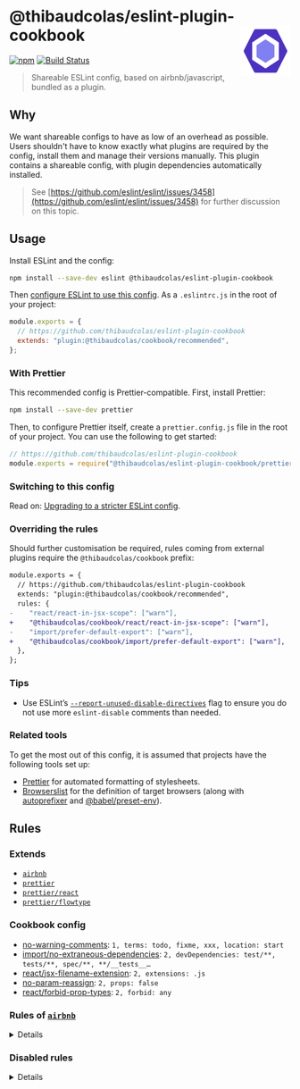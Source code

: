 # @thibaudcolas/eslint-plugin-cookbook [<img src="https://raw.githubusercontent.com/thibaudcolas/eslint-plugin-cookbook/master/.github/eslint-logo.svg?sanitize=true" alt="ESLint" width="90" height="90" align="right">](https://eslint.org)

[![npm](https://img.shields.io/npm/v/@thibaudcolas/eslint-plugin-cookbook.svg)](https://www.npmjs.com/package/@thibaudcolas/eslint-plugin-cookbook) [![Build Status](https://travis-ci.com/thibaudcolas/eslint-plugin-cookbook.svg?branch=master)](https://travis-ci.com/thibaudcolas/eslint-plugin-cookbook)

> Shareable ESLint config, based on airbnb/javascript, bundled as a plugin.

## Why

We want shareable configs to have as low of an overhead as possible. Users shouldn't have to know exactly what plugins are required by the config, install them and manage their versions manually. This plugin contains a shareable config, with plugin dependencies automatically installed.

> See [https://github.com/eslint/eslint/issues/3458](https://github.com/eslint/eslint/issues/3458) for further discussion on this topic.

## Usage

Install ESLint and the config:

```sh
npm install --save-dev eslint @thibaudcolas/eslint-plugin-cookbook
```

Then [configure ESLint to use this config](https://eslint.org/docs/user-guide/configuring#extending-configuration-files). As a `.eslintrc.js` in the root of your project:

```js
module.exports = {
  // https://github.com/thibaudcolas/eslint-plugin-cookbook
  extends: "plugin:@thibaudcolas/cookbook/recommended",
};
```

### With Prettier

This recommended config is Prettier-compatible. First, install Prettier:

```sh
npm install --save-dev prettier
```

Then, to configure Prettier itself, create a `prettier.config.js` file in the root of your project. You can use the following to get started:

```js
// https://github.com/thibaudcolas/eslint-plugin-cookbook
module.exports = require("@thibaudcolas/eslint-plugin-cookbook/prettier.config");
```

### Switching to this config

Read on: [Upgrading to a stricter ESLint config](https://thib.me/upgrading-to-stricter-eslint-config).

### Overriding the rules

Should further customisation be required, rules coming from external plugins require the `@thibaudcolas/cookbook` prefix:

```diff
module.exports = {
  // https://github.com/thibaudcolas/eslint-plugin-cookbook
  extends: "plugin:@thibaudcolas/cookbook/recommended",
  rules: {
-    "react/react-in-jsx-scope": ["warn"],
+    "@thibaudcolas/cookbook/react/react-in-jsx-scope": ["warn"],
-    "import/prefer-default-export": ["warn"],
+    "@thibaudcolas/cookbook/import/prefer-default-export": ["warn"],
  },
};
```

### Tips

- Use ESLint’s [`--report-unused-disable-directives`](https://eslint.org/docs/user-guide/command-line-interface#--report-unused-disable-directives) flag to ensure you do not use more `eslint-disable` comments than needed.

### Related tools

To get the most out of this config, it is assumed that projects have the following tools set up:

- [Prettier](https://prettier.io/) for automated formatting of stylesheets.
- [Browserslist](https://github.com/browserslist/browserslist) for the definition of target browsers (along with [autoprefixer](https://github.com/postcss/autoprefixer) and [@babel/preset-env](https://babeljs.io/docs/en/babel-preset-env)).

<!-- Generated with: npm run build:docs -->

## Rules

### Extends

- [`airbnb`](https://www.npmjs.com/package/eslint-config-airbnb)
- [`prettier`](https://github.com/prettier/eslint-config-prettier)
- [`prettier/react`](https://github.com/prettier/eslint-config-prettier)
- [`prettier/flowtype`](https://github.com/prettier/eslint-config-prettier)

### Cookbook config

- [no-warning-comments](https://eslint.org/docs/rules/no-warning-comments): `1, terms: todo, fixme, xxx, location: start`
- [import/no-extraneous-dependencies](https://github.com/benmosher/eslint-plugin-import/blob/master/docs/rules/no-extraneous-dependencies.md): `2, devDependencies: test/**, tests/**, spec/**, **/__tests__…`
- [react/jsx-filename-extension](https://github.com/yannickcr/eslint-plugin-react/blob/master/docs/rules/jsx-filename-extension.md): `2, extensions: .js`
- [no-param-reassign](https://eslint.org/docs/rules/no-param-reassign): `2, props: false`
- [react/forbid-prop-types](https://github.com/yannickcr/eslint-plugin-react/blob/master/docs/rules/forbid-prop-types.md): `2, forbid: any`

### Rules of [`airbnb`](https://github.com/airbnb/javascript)

<details>

- [jsx-a11y/anchor-has-content](https://github.com/evcohen/eslint-plugin-jsx-a11y/blob/master/docs/rules/anchor-has-content.md): `error, components:`
- [jsx-a11y/aria-role](https://github.com/evcohen/eslint-plugin-jsx-a11y/blob/master/docs/rules/aria-role.md): `error, ignoreNonDom: false, ignoreNonDOM: false`
- [jsx-a11y/aria-props](https://github.com/evcohen/eslint-plugin-jsx-a11y/blob/master/docs/rules/aria-props.md)
- [jsx-a11y/aria-proptypes](https://github.com/evcohen/eslint-plugin-jsx-a11y/blob/master/docs/rules/aria-proptypes.md)
- [jsx-a11y/aria-unsupported-elements](https://github.com/evcohen/eslint-plugin-jsx-a11y/blob/master/docs/rules/aria-unsupported-elements.md)
- [jsx-a11y/alt-text](https://github.com/evcohen/eslint-plugin-jsx-a11y/blob/master/docs/rules/alt-text.md): `error, elements: img, object, area, inputtype=\image\, img: …`
- [jsx-a11y/img-redundant-alt](https://github.com/evcohen/eslint-plugin-jsx-a11y/blob/master/docs/rules/img-redundant-alt.md)
- [jsx-a11y/label-has-associated-control](https://github.com/evcohen/eslint-plugin-jsx-a11y/blob/master/docs/rules/label-has-associated-control.md): `error, labelComponents: , labelAttributes: , controlComponen…`
- [jsx-a11y/control-has-associated-label](https://github.com/evcohen/eslint-plugin-jsx-a11y/blob/master/docs/rules/control-has-associated-label.md): `error, labelAttributes: label, controlComponents: , ignoreEl…`
- [jsx-a11y/mouse-events-have-key-events](https://github.com/evcohen/eslint-plugin-jsx-a11y/blob/master/docs/rules/mouse-events-have-key-events.md)
- [jsx-a11y/no-access-key](https://github.com/evcohen/eslint-plugin-jsx-a11y/blob/master/docs/rules/no-access-key.md)
- [jsx-a11y/interactive-supports-focus](https://github.com/evcohen/eslint-plugin-jsx-a11y/blob/master/docs/rules/interactive-supports-focus.md)
- [jsx-a11y/role-has-required-aria-props](https://github.com/evcohen/eslint-plugin-jsx-a11y/blob/master/docs/rules/role-has-required-aria-props.md)
- [jsx-a11y/role-supports-aria-props](https://github.com/evcohen/eslint-plugin-jsx-a11y/blob/master/docs/rules/role-supports-aria-props.md)
- [jsx-a11y/tabindex-no-positive](https://github.com/evcohen/eslint-plugin-jsx-a11y/blob/master/docs/rules/tabindex-no-positive.md)
- [jsx-a11y/heading-has-content](https://github.com/evcohen/eslint-plugin-jsx-a11y/blob/master/docs/rules/heading-has-content.md): `error, components:`
- [jsx-a11y/html-has-lang](https://github.com/evcohen/eslint-plugin-jsx-a11y/blob/master/docs/rules/html-has-lang.md)
- [jsx-a11y/lang](https://github.com/evcohen/eslint-plugin-jsx-a11y/blob/master/docs/rules/lang.md)
- [jsx-a11y/no-distracting-elements](https://github.com/evcohen/eslint-plugin-jsx-a11y/blob/master/docs/rules/no-distracting-elements.md): `error, elements: marquee, blink`
- [jsx-a11y/scope](https://github.com/evcohen/eslint-plugin-jsx-a11y/blob/master/docs/rules/scope.md)
- [jsx-a11y/click-events-have-key-events](https://github.com/evcohen/eslint-plugin-jsx-a11y/blob/master/docs/rules/click-events-have-key-events.md)
- [jsx-a11y/no-static-element-interactions](https://github.com/evcohen/eslint-plugin-jsx-a11y/blob/master/docs/rules/no-static-element-interactions.md): `error, handlers: onClick, onMouseDown, onMouseUp, onKeyPress…`
- [jsx-a11y/no-noninteractive-element-interactions](https://github.com/evcohen/eslint-plugin-jsx-a11y/blob/master/docs/rules/no-noninteractive-element-interactions.md): `error, handlers: onClick, onMouseDown, onMouseUp, onKeyPress…`
- [jsx-a11y/accessible-emoji](https://github.com/evcohen/eslint-plugin-jsx-a11y/blob/master/docs/rules/accessible-emoji.md)
- [jsx-a11y/aria-activedescendant-has-tabindex](https://github.com/evcohen/eslint-plugin-jsx-a11y/blob/master/docs/rules/aria-activedescendant-has-tabindex.md)
- [jsx-a11y/iframe-has-title](https://github.com/evcohen/eslint-plugin-jsx-a11y/blob/master/docs/rules/iframe-has-title.md)
- [jsx-a11y/no-autofocus](https://github.com/evcohen/eslint-plugin-jsx-a11y/blob/master/docs/rules/no-autofocus.md): `error, ignoreNonDOM: true`
- [jsx-a11y/no-redundant-roles](https://github.com/evcohen/eslint-plugin-jsx-a11y/blob/master/docs/rules/no-redundant-roles.md)
- [jsx-a11y/media-has-caption](https://github.com/evcohen/eslint-plugin-jsx-a11y/blob/master/docs/rules/media-has-caption.md): `error, audio: , video: , track:`
- [jsx-a11y/no-interactive-element-to-noninteractive-role](https://github.com/evcohen/eslint-plugin-jsx-a11y/blob/master/docs/rules/no-interactive-element-to-noninteractive-role.md): `error, tr: none, presentation`
- [jsx-a11y/no-noninteractive-element-to-interactive-role](https://github.com/evcohen/eslint-plugin-jsx-a11y/blob/master/docs/rules/no-noninteractive-element-to-interactive-role.md): `error, ul: listbox, menu, menubar, radiogroup, tablist, tree…`
- [jsx-a11y/no-noninteractive-tabindex](https://github.com/evcohen/eslint-plugin-jsx-a11y/blob/master/docs/rules/no-noninteractive-tabindex.md): `error, tags: , roles: tabpanel`
- [jsx-a11y/anchor-is-valid](https://github.com/evcohen/eslint-plugin-jsx-a11y/blob/master/docs/rules/anchor-is-valid.md): `error, components: Link, specialLink: to, aspects: noHref, i…`
- [no-underscore-dangle](https://eslint.org/docs/rules/no-underscore-dangle): `error, allow: __REDUX_DEVTOOLS_EXTENSION_COMPOSE__, allowAft…`
- [class-methods-use-this](https://eslint.org/docs/rules/class-methods-use-this): `error, exceptMethods: render, getInitialState, getDefaultPro…`
- [react/jsx-boolean-value](https://github.com/yannickcr/eslint-plugin-react/blob/master/docs/rules/jsx-boolean-value.md): `error, never, always:`
- [react/jsx-no-duplicate-props](https://github.com/yannickcr/eslint-plugin-react/blob/master/docs/rules/jsx-no-duplicate-props.md): `error, ignoreCase: true`
- [react/jsx-no-undef](https://github.com/yannickcr/eslint-plugin-react/blob/master/docs/rules/jsx-no-undef.md)
- [react/jsx-pascal-case](https://github.com/yannickcr/eslint-plugin-react/blob/master/docs/rules/jsx-pascal-case.md): `error, allowAllCaps: true, ignore:`
- [react/jsx-uses-react](https://github.com/yannickcr/eslint-plugin-react/blob/master/docs/rules/jsx-uses-react.md)
- [react/jsx-uses-vars](https://github.com/yannickcr/eslint-plugin-react/blob/master/docs/rules/jsx-uses-vars.md)
- [react/no-danger](https://github.com/yannickcr/eslint-plugin-react/blob/master/docs/rules/no-danger.md): `warn`
- [react/no-deprecated](https://github.com/yannickcr/eslint-plugin-react/blob/master/docs/rules/no-deprecated.md)
- [react/no-did-update-set-state](https://github.com/yannickcr/eslint-plugin-react/blob/master/docs/rules/no-did-update-set-state.md)
- [react/no-will-update-set-state](https://github.com/yannickcr/eslint-plugin-react/blob/master/docs/rules/no-will-update-set-state.md)
- [react/no-is-mounted](https://github.com/yannickcr/eslint-plugin-react/blob/master/docs/rules/no-is-mounted.md)
- [react/no-string-refs](https://github.com/yannickcr/eslint-plugin-react/blob/master/docs/rules/no-string-refs.md)
- [react/no-unknown-property](https://github.com/yannickcr/eslint-plugin-react/blob/master/docs/rules/no-unknown-property.md)
- [react/prefer-es6-class](https://github.com/yannickcr/eslint-plugin-react/blob/master/docs/rules/prefer-es6-class.md): `error, always`
- [react/prefer-stateless-function](https://github.com/yannickcr/eslint-plugin-react/blob/master/docs/rules/prefer-stateless-function.md): `error, ignorePureComponents: true`
- [react/prop-types](https://github.com/yannickcr/eslint-plugin-react/blob/master/docs/rules/prop-types.md): `error, ignore: , customValidators: , skipUndeclared: false`
- [react/react-in-jsx-scope](https://github.com/yannickcr/eslint-plugin-react/blob/master/docs/rules/react-in-jsx-scope.md)
- [react/require-render-return](https://github.com/yannickcr/eslint-plugin-react/blob/master/docs/rules/require-render-return.md)
- [react/self-closing-comp](https://github.com/yannickcr/eslint-plugin-react/blob/master/docs/rules/self-closing-comp.md)
- [react/sort-comp](https://github.com/yannickcr/eslint-plugin-react/blob/master/docs/rules/sort-comp.md): `error, order: static-variables, static-methods, instance-var…`
- [react/jsx-no-target-blank](https://github.com/yannickcr/eslint-plugin-react/blob/master/docs/rules/jsx-no-target-blank.md): `error, enforceDynamicLinks: always`
- [react/jsx-no-comment-textnodes](https://github.com/yannickcr/eslint-plugin-react/blob/master/docs/rules/jsx-no-comment-textnodes.md)
- [react/no-render-return-value](https://github.com/yannickcr/eslint-plugin-react/blob/master/docs/rules/no-render-return-value.md)
- [react/no-find-dom-node](https://github.com/yannickcr/eslint-plugin-react/blob/master/docs/rules/no-find-dom-node.md)
- [react/no-danger-with-children](https://github.com/yannickcr/eslint-plugin-react/blob/master/docs/rules/no-danger-with-children.md)
- [react/no-unused-prop-types](https://github.com/yannickcr/eslint-plugin-react/blob/master/docs/rules/no-unused-prop-types.md): `error, customValidators: , skipShapeProps: true`
- [react/style-prop-object](https://github.com/yannickcr/eslint-plugin-react/blob/master/docs/rules/style-prop-object.md)
- [react/no-unescaped-entities](https://github.com/yannickcr/eslint-plugin-react/blob/master/docs/rules/no-unescaped-entities.md)
- [react/no-children-prop](https://github.com/yannickcr/eslint-plugin-react/blob/master/docs/rules/no-children-prop.md)
- [react/no-array-index-key](https://github.com/yannickcr/eslint-plugin-react/blob/master/docs/rules/no-array-index-key.md)
- [react/require-default-props](https://github.com/yannickcr/eslint-plugin-react/blob/master/docs/rules/require-default-props.md): `error, forbidDefaultForRequired: true`
- [react/forbid-foreign-prop-types](https://github.com/yannickcr/eslint-plugin-react/blob/master/docs/rules/forbid-foreign-prop-types.md): `warn, allowInPropTypes: true`
- [react/void-dom-elements-no-children](https://github.com/yannickcr/eslint-plugin-react/blob/master/docs/rules/void-dom-elements-no-children.md)
- [react/default-props-match-prop-types](https://github.com/yannickcr/eslint-plugin-react/blob/master/docs/rules/default-props-match-prop-types.md): `error, allowRequiredDefaults: false`
- [react/no-redundant-should-component-update](https://github.com/yannickcr/eslint-plugin-react/blob/master/docs/rules/no-redundant-should-component-update.md)
- [react/no-unused-state](https://github.com/yannickcr/eslint-plugin-react/blob/master/docs/rules/no-unused-state.md)
- [react/no-typos](https://github.com/yannickcr/eslint-plugin-react/blob/master/docs/rules/no-typos.md)
- [react/jsx-curly-brace-presence](https://github.com/yannickcr/eslint-plugin-react/blob/master/docs/rules/jsx-curly-brace-presence.md): `error, props: never, children: never`
- [react/destructuring-assignment](https://github.com/yannickcr/eslint-plugin-react/blob/master/docs/rules/destructuring-assignment.md): `error, always`
- [react/no-access-state-in-setstate](https://github.com/yannickcr/eslint-plugin-react/blob/master/docs/rules/no-access-state-in-setstate.md)
- [react/button-has-type](https://github.com/yannickcr/eslint-plugin-react/blob/master/docs/rules/button-has-type.md): `error, button: true, submit: true, reset: false`
- [react/no-this-in-sfc](https://github.com/yannickcr/eslint-plugin-react/blob/master/docs/rules/no-this-in-sfc.md)
- [react/jsx-fragments](https://github.com/yannickcr/eslint-plugin-react/blob/master/docs/rules/jsx-fragments.md): `error, syntax`
- [react/state-in-constructor](https://github.com/yannickcr/eslint-plugin-react/blob/master/docs/rules/state-in-constructor.md): `error, always`
- [react/static-property-placement](https://github.com/yannickcr/eslint-plugin-react/blob/master/docs/rules/static-property-placement.md): `error, property assignment`
- [react/jsx-props-no-spreading](https://github.com/yannickcr/eslint-plugin-react/blob/master/docs/rules/jsx-props-no-spreading.md): `error, html: enforce, custom: enforce, exceptions:`
- [strict](https://eslint.org/docs/rules/strict): `error, never`
- [import/no-unresolved](https://github.com/benmosher/eslint-plugin-import/blob/master/docs/rules/no-unresolved.md): `error, commonjs: true, caseSensitive: true`
- [import/named](https://github.com/benmosher/eslint-plugin-import/blob/master/docs/rules/named.md)
- [import/export](https://github.com/benmosher/eslint-plugin-import/blob/master/docs/rules/export.md)
- [import/no-named-as-default](https://github.com/benmosher/eslint-plugin-import/blob/master/docs/rules/no-named-as-default.md)
- [import/no-named-as-default-member](https://github.com/benmosher/eslint-plugin-import/blob/master/docs/rules/no-named-as-default-member.md)
- [import/no-mutable-exports](https://github.com/benmosher/eslint-plugin-import/blob/master/docs/rules/no-mutable-exports.md)
- [import/no-amd](https://github.com/benmosher/eslint-plugin-import/blob/master/docs/rules/no-amd.md)
- [import/first](https://github.com/benmosher/eslint-plugin-import/blob/master/docs/rules/first.md)
- [import/no-duplicates](https://github.com/benmosher/eslint-plugin-import/blob/master/docs/rules/no-duplicates.md)
- [import/extensions](https://github.com/benmosher/eslint-plugin-import/blob/master/docs/rules/extensions.md): `error, ignorePackages, js: never, mjs: never, jsx: never`
- [import/order](https://github.com/benmosher/eslint-plugin-import/blob/master/docs/rules/order.md): `error, groups: builtin, external, internal`
- [import/newline-after-import](https://github.com/benmosher/eslint-plugin-import/blob/master/docs/rules/newline-after-import.md)
- [import/prefer-default-export](https://github.com/benmosher/eslint-plugin-import/blob/master/docs/rules/prefer-default-export.md)
- [import/no-absolute-path](https://github.com/benmosher/eslint-plugin-import/blob/master/docs/rules/no-absolute-path.md)
- [import/no-dynamic-require](https://github.com/benmosher/eslint-plugin-import/blob/master/docs/rules/no-dynamic-require.md)
- [import/no-webpack-loader-syntax](https://github.com/benmosher/eslint-plugin-import/blob/master/docs/rules/no-webpack-loader-syntax.md)
- [import/no-named-default](https://github.com/benmosher/eslint-plugin-import/blob/master/docs/rules/no-named-default.md)
- [import/no-self-import](https://github.com/benmosher/eslint-plugin-import/blob/master/docs/rules/no-self-import.md)
- [import/no-cycle](https://github.com/benmosher/eslint-plugin-import/blob/master/docs/rules/no-cycle.md)
- [import/no-useless-path-segments](https://github.com/benmosher/eslint-plugin-import/blob/master/docs/rules/no-useless-path-segments.md): `error, commonjs: true`
- [constructor-super](https://eslint.org/docs/rules/constructor-super)
- [no-class-assign](https://eslint.org/docs/rules/no-class-assign)
- [no-const-assign](https://eslint.org/docs/rules/no-const-assign)
- [no-dupe-class-members](https://eslint.org/docs/rules/no-dupe-class-members)
- [no-new-symbol](https://eslint.org/docs/rules/no-new-symbol)
- [no-this-before-super](https://eslint.org/docs/rules/no-this-before-super)
- [no-useless-computed-key](https://eslint.org/docs/rules/no-useless-computed-key)
- [no-useless-constructor](https://eslint.org/docs/rules/no-useless-constructor)
- [no-useless-rename](https://eslint.org/docs/rules/no-useless-rename): `error, ignoreDestructuring: false, ignoreImport: false, igno…`
- [no-var](https://eslint.org/docs/rules/no-var)
- [object-shorthand](https://eslint.org/docs/rules/object-shorthand): `error, always, ignoreConstructors: false, avoidQuotes: true`
- [prefer-const](https://eslint.org/docs/rules/prefer-const): `error, destructuring: any, ignoreReadBeforeAssign: true`
- [prefer-destructuring](https://eslint.org/docs/rules/prefer-destructuring): `error, VariableDeclarator: array: false, object: true, Assig…`
- [prefer-numeric-literals](https://eslint.org/docs/rules/prefer-numeric-literals)
- [prefer-rest-params](https://eslint.org/docs/rules/prefer-rest-params)
- [prefer-spread](https://eslint.org/docs/rules/prefer-spread)
- [prefer-template](https://eslint.org/docs/rules/prefer-template)
- [require-yield](https://eslint.org/docs/rules/require-yield)
- [symbol-description](https://eslint.org/docs/rules/symbol-description)
- [no-delete-var](https://eslint.org/docs/rules/no-delete-var)
- [no-label-var](https://eslint.org/docs/rules/no-label-var)
- [no-restricted-globals](https://eslint.org/docs/rules/no-restricted-globals): `error, isFinite, isNaN, addEventListener, blur, close, close…`
- [no-shadow](https://eslint.org/docs/rules/no-shadow)
- [no-shadow-restricted-names](https://eslint.org/docs/rules/no-shadow-restricted-names)
- [no-undef](https://eslint.org/docs/rules/no-undef)
- [no-undef-init](https://eslint.org/docs/rules/no-undef-init)
- [no-unused-vars](https://eslint.org/docs/rules/no-unused-vars): `error, vars: all, args: after-used, ignoreRestSiblings: true`
- [no-use-before-define](https://eslint.org/docs/rules/no-use-before-define): `error, functions: true, classes: true, variables: true`
- [camelcase](https://eslint.org/docs/rules/camelcase): `error, properties: never, ignoreDestructuring: false, ignore…`
- [func-names](https://eslint.org/docs/rules/func-names): `warn`
- [lines-between-class-members](https://eslint.org/docs/rules/lines-between-class-members): `error, always, exceptAfterSingleLine: false`
- [lines-around-directive](https://eslint.org/docs/rules/lines-around-directive): `error, before: always, after: always`
- [new-cap](https://eslint.org/docs/rules/new-cap): `error, newIsCap: true, newIsCapExceptions: , capIsNew: false…`
- [no-array-constructor](https://eslint.org/docs/rules/no-array-constructor)
- [no-bitwise](https://eslint.org/docs/rules/no-bitwise)
- [no-continue](https://eslint.org/docs/rules/no-continue)
- [no-lonely-if](https://eslint.org/docs/rules/no-lonely-if)
- [no-multi-assign](https://eslint.org/docs/rules/no-multi-assign)
- [no-nested-ternary](https://eslint.org/docs/rules/no-nested-ternary)
- [no-new-object](https://eslint.org/docs/rules/no-new-object)
- [no-plusplus](https://eslint.org/docs/rules/no-plusplus)
- [no-restricted-syntax](https://eslint.org/docs/rules/no-restricted-syntax): `error, selector: ForInStatement, message: for..in loops iter…`
- [no-unneeded-ternary](https://eslint.org/docs/rules/no-unneeded-ternary): `error, defaultAssignment: false`
- [one-var](https://eslint.org/docs/rules/one-var): `error, never`
- [operator-assignment](https://eslint.org/docs/rules/operator-assignment): `error, always`
- [prefer-object-spread](https://eslint.org/docs/rules/prefer-object-spread)
- [spaced-comment](https://eslint.org/docs/rules/spaced-comment): `error, always, line: exceptions: -, +, markers: =, !, block:…`
- [global-require](https://eslint.org/docs/rules/global-require)
- [no-buffer-constructor](https://eslint.org/docs/rules/no-buffer-constructor)
- [no-new-require](https://eslint.org/docs/rules/no-new-require)
- [no-path-concat](https://eslint.org/docs/rules/no-path-concat)
- [for-direction](https://eslint.org/docs/rules/for-direction)
- [getter-return](https://eslint.org/docs/rules/getter-return): `error, allowImplicit: true`
- [no-async-promise-executor](https://eslint.org/docs/rules/no-async-promise-executor)
- [no-await-in-loop](https://eslint.org/docs/rules/no-await-in-loop)
- [no-compare-neg-zero](https://eslint.org/docs/rules/no-compare-neg-zero)
- [no-cond-assign](https://eslint.org/docs/rules/no-cond-assign): `error, always`
- [no-console](https://eslint.org/docs/rules/no-console): `warn`
- [no-constant-condition](https://eslint.org/docs/rules/no-constant-condition): `warn`
- [no-control-regex](https://eslint.org/docs/rules/no-control-regex)
- [no-debugger](https://eslint.org/docs/rules/no-debugger)
- [no-dupe-args](https://eslint.org/docs/rules/no-dupe-args)
- [no-dupe-keys](https://eslint.org/docs/rules/no-dupe-keys)
- [no-duplicate-case](https://eslint.org/docs/rules/no-duplicate-case)
- [no-empty](https://eslint.org/docs/rules/no-empty)
- [no-empty-character-class](https://eslint.org/docs/rules/no-empty-character-class)
- [no-ex-assign](https://eslint.org/docs/rules/no-ex-assign)
- [no-extra-boolean-cast](https://eslint.org/docs/rules/no-extra-boolean-cast)
- [no-func-assign](https://eslint.org/docs/rules/no-func-assign)
- [no-inner-declarations](https://eslint.org/docs/rules/no-inner-declarations)
- [no-invalid-regexp](https://eslint.org/docs/rules/no-invalid-regexp)
- [no-irregular-whitespace](https://eslint.org/docs/rules/no-irregular-whitespace)
- [no-misleading-character-class](https://eslint.org/docs/rules/no-misleading-character-class)
- [no-obj-calls](https://eslint.org/docs/rules/no-obj-calls)
- [no-prototype-builtins](https://eslint.org/docs/rules/no-prototype-builtins)
- [no-regex-spaces](https://eslint.org/docs/rules/no-regex-spaces)
- [no-sparse-arrays](https://eslint.org/docs/rules/no-sparse-arrays)
- [no-template-curly-in-string](https://eslint.org/docs/rules/no-template-curly-in-string)
- [no-unreachable](https://eslint.org/docs/rules/no-unreachable)
- [no-unsafe-finally](https://eslint.org/docs/rules/no-unsafe-finally)
- [no-unsafe-negation](https://eslint.org/docs/rules/no-unsafe-negation)
- [use-isnan](https://eslint.org/docs/rules/use-isnan)
- [valid-typeof](https://eslint.org/docs/rules/valid-typeof): `error, requireStringLiterals: true`
- [array-callback-return](https://eslint.org/docs/rules/array-callback-return): `error, allowImplicit: true, checkForEach: false`
- [block-scoped-var](https://eslint.org/docs/rules/block-scoped-var)
- [consistent-return](https://eslint.org/docs/rules/consistent-return)
- [default-case](https://eslint.org/docs/rules/default-case): `error, commentPattern: ^no default$`
- [dot-notation](https://eslint.org/docs/rules/dot-notation): `error, allowKeywords: true, allowPattern:`
- [eqeqeq](https://eslint.org/docs/rules/eqeqeq): `error, always, null: ignore`
- [guard-for-in](https://eslint.org/docs/rules/guard-for-in)
- [max-classes-per-file](https://eslint.org/docs/rules/max-classes-per-file): `error, 1`
- [no-alert](https://eslint.org/docs/rules/no-alert): `warn`
- [no-caller](https://eslint.org/docs/rules/no-caller)
- [no-case-declarations](https://eslint.org/docs/rules/no-case-declarations)
- [no-else-return](https://eslint.org/docs/rules/no-else-return): `error, allowElseIf: false`
- [no-empty-function](https://eslint.org/docs/rules/no-empty-function): `error, allow: arrowFunctions, functions, methods`
- [no-empty-pattern](https://eslint.org/docs/rules/no-empty-pattern)
- [no-eval](https://eslint.org/docs/rules/no-eval)
- [no-extend-native](https://eslint.org/docs/rules/no-extend-native)
- [no-extra-bind](https://eslint.org/docs/rules/no-extra-bind)
- [no-extra-label](https://eslint.org/docs/rules/no-extra-label)
- [no-fallthrough](https://eslint.org/docs/rules/no-fallthrough)
- [no-global-assign](https://eslint.org/docs/rules/no-global-assign): `error, exceptions:`
- [no-implied-eval](https://eslint.org/docs/rules/no-implied-eval)
- [no-iterator](https://eslint.org/docs/rules/no-iterator)
- [no-labels](https://eslint.org/docs/rules/no-labels): `error, allowLoop: false, allowSwitch: false`
- [no-lone-blocks](https://eslint.org/docs/rules/no-lone-blocks)
- [no-loop-func](https://eslint.org/docs/rules/no-loop-func)
- [no-multi-str](https://eslint.org/docs/rules/no-multi-str)
- [no-new](https://eslint.org/docs/rules/no-new)
- [no-new-func](https://eslint.org/docs/rules/no-new-func)
- [no-new-wrappers](https://eslint.org/docs/rules/no-new-wrappers)
- [no-octal](https://eslint.org/docs/rules/no-octal)
- [no-octal-escape](https://eslint.org/docs/rules/no-octal-escape)
- [no-proto](https://eslint.org/docs/rules/no-proto)
- [no-redeclare](https://eslint.org/docs/rules/no-redeclare)
- [no-restricted-properties](https://eslint.org/docs/rules/no-restricted-properties): `error, object: arguments, property: callee, message: argumen…`
- [no-return-assign](https://eslint.org/docs/rules/no-return-assign): `error, always`
- [no-return-await](https://eslint.org/docs/rules/no-return-await)
- [no-script-url](https://eslint.org/docs/rules/no-script-url)
- [no-self-assign](https://eslint.org/docs/rules/no-self-assign): `error, props: true`
- [no-self-compare](https://eslint.org/docs/rules/no-self-compare)
- [no-sequences](https://eslint.org/docs/rules/no-sequences)
- [no-throw-literal](https://eslint.org/docs/rules/no-throw-literal)
- [no-unused-expressions](https://eslint.org/docs/rules/no-unused-expressions): `error, allowShortCircuit: false, allowTernary: false, allowT…`
- [no-unused-labels](https://eslint.org/docs/rules/no-unused-labels)
- [no-useless-catch](https://eslint.org/docs/rules/no-useless-catch)
- [no-useless-concat](https://eslint.org/docs/rules/no-useless-concat)
- [no-useless-escape](https://eslint.org/docs/rules/no-useless-escape)
- [no-useless-return](https://eslint.org/docs/rules/no-useless-return)
- [no-void](https://eslint.org/docs/rules/no-void)
- [no-with](https://eslint.org/docs/rules/no-with)
- [prefer-promise-reject-errors](https://eslint.org/docs/rules/prefer-promise-reject-errors): `error, allowEmptyReject: true`
- [radix](https://eslint.org/docs/rules/radix)
- [vars-on-top](https://eslint.org/docs/rules/vars-on-top)
- [yoda](https://eslint.org/docs/rules/yoda)

</details>

### Disabled rules

<details>

- [react/jsx-no-bind](https://github.com/yannickcr/eslint-plugin-react/blob/master/docs/rules/jsx-no-bind.md)
- [react/jsx-child-element-spacing](https://github.com/yannickcr/eslint-plugin-react/blob/master/docs/rules/jsx-child-element-spacing.md)
- [react/jsx-closing-bracket-location](https://github.com/yannickcr/eslint-plugin-react/blob/master/docs/rules/jsx-closing-bracket-location.md)
- [react/jsx-closing-tag-location](https://github.com/yannickcr/eslint-plugin-react/blob/master/docs/rules/jsx-closing-tag-location.md)
- [react/jsx-curly-newline](https://github.com/yannickcr/eslint-plugin-react/blob/master/docs/rules/jsx-curly-newline.md)
- [react/jsx-curly-spacing](https://github.com/yannickcr/eslint-plugin-react/blob/master/docs/rules/jsx-curly-spacing.md)
- [react/jsx-equals-spacing](https://github.com/yannickcr/eslint-plugin-react/blob/master/docs/rules/jsx-equals-spacing.md)
- [react/jsx-first-prop-new-line](https://github.com/yannickcr/eslint-plugin-react/blob/master/docs/rules/jsx-first-prop-new-line.md)
- [react/jsx-indent](https://github.com/yannickcr/eslint-plugin-react/blob/master/docs/rules/jsx-indent.md)
- [react/jsx-indent-props](https://github.com/yannickcr/eslint-plugin-react/blob/master/docs/rules/jsx-indent-props.md)
- [react/jsx-max-props-per-line](https://github.com/yannickcr/eslint-plugin-react/blob/master/docs/rules/jsx-max-props-per-line.md)
- [react/jsx-one-expression-per-line](https://github.com/yannickcr/eslint-plugin-react/blob/master/docs/rules/jsx-one-expression-per-line.md)
- [react/jsx-props-no-multi-spaces](https://github.com/yannickcr/eslint-plugin-react/blob/master/docs/rules/jsx-props-no-multi-spaces.md)
- [react/jsx-tag-spacing](https://github.com/yannickcr/eslint-plugin-react/blob/master/docs/rules/jsx-tag-spacing.md)
- [react/jsx-wrap-multilines](https://github.com/yannickcr/eslint-plugin-react/blob/master/docs/rules/jsx-wrap-multilines.md)
- [react/jsx-space-before-closing](https://github.com/yannickcr/eslint-plugin-react/blob/master/docs/rules/jsx-space-before-closing.md)
- [flowtype/boolean-style](https://github.com/gajus/eslint-plugin-flowtype#boolean-style)
- [flowtype/delimiter-dangle](https://github.com/gajus/eslint-plugin-flowtype#delimiter-dangle)
- [flowtype/generic-spacing](https://github.com/gajus/eslint-plugin-flowtype#generic-spacing)
- [flowtype/object-type-delimiter](https://github.com/gajus/eslint-plugin-flowtype#object-type-delimiter)
- [flowtype/semi](https://github.com/gajus/eslint-plugin-flowtype#semi)
- [flowtype/space-after-type-colon](https://github.com/gajus/eslint-plugin-flowtype#space-after-type-colon)
- [flowtype/space-before-generic-bracket](https://github.com/gajus/eslint-plugin-flowtype#space-before-generic-bracket)
- [flowtype/space-before-type-colon](https://github.com/gajus/eslint-plugin-flowtype#space-before-type-colon)
- [flowtype/union-intersection-spacing](https://github.com/gajus/eslint-plugin-flowtype#union-intersection-spacing)
- [arrow-body-style](https://eslint.org/docs/rules/arrow-body-style)
- [curly](https://eslint.org/docs/rules/curly)
- [lines-around-comment](https://eslint.org/docs/rules/lines-around-comment)
- [max-len](https://eslint.org/docs/rules/max-len)
- [no-confusing-arrow](https://eslint.org/docs/rules/no-confusing-arrow)
- [no-mixed-operators](https://eslint.org/docs/rules/no-mixed-operators)
- [no-tabs](https://eslint.org/docs/rules/no-tabs)
- [no-unexpected-multiline](https://eslint.org/docs/rules/no-unexpected-multiline)
- [prefer-arrow-callback](https://eslint.org/docs/rules/prefer-arrow-callback)
- [quotes](https://eslint.org/docs/rules/quotes)
- [array-bracket-newline](https://eslint.org/docs/rules/array-bracket-newline)
- [array-bracket-spacing](https://eslint.org/docs/rules/array-bracket-spacing)
- [array-element-newline](https://eslint.org/docs/rules/array-element-newline)
- [arrow-parens](https://eslint.org/docs/rules/arrow-parens)
- [arrow-spacing](https://eslint.org/docs/rules/arrow-spacing)
- [block-spacing](https://eslint.org/docs/rules/block-spacing)
- [brace-style](https://eslint.org/docs/rules/brace-style)
- [comma-dangle](https://eslint.org/docs/rules/comma-dangle)
- [comma-spacing](https://eslint.org/docs/rules/comma-spacing)
- [comma-style](https://eslint.org/docs/rules/comma-style)
- [computed-property-spacing](https://eslint.org/docs/rules/computed-property-spacing)
- [dot-location](https://eslint.org/docs/rules/dot-location)
- [eol-last](https://eslint.org/docs/rules/eol-last)
- [func-call-spacing](https://eslint.org/docs/rules/func-call-spacing)
- [function-call-argument-newline](https://eslint.org/docs/rules/function-call-argument-newline)
- [function-paren-newline](https://eslint.org/docs/rules/function-paren-newline)
- [generator-star](https://eslint.org/docs/rules/generator-star)
- [generator-star-spacing](https://eslint.org/docs/rules/generator-star-spacing)
- [implicit-arrow-linebreak](https://eslint.org/docs/rules/implicit-arrow-linebreak)
- [indent](https://eslint.org/docs/rules/indent)
- [jsx-quotes](https://eslint.org/docs/rules/jsx-quotes)
- [key-spacing](https://eslint.org/docs/rules/key-spacing)
- [keyword-spacing](https://eslint.org/docs/rules/keyword-spacing)
- [linebreak-style](https://eslint.org/docs/rules/linebreak-style)
- [multiline-ternary](https://eslint.org/docs/rules/multiline-ternary)
- [newline-per-chained-call](https://eslint.org/docs/rules/newline-per-chained-call)
- [new-parens](https://eslint.org/docs/rules/new-parens)
- [no-arrow-condition](https://eslint.org/docs/rules/no-arrow-condition)
- [no-comma-dangle](https://eslint.org/docs/rules/no-comma-dangle)
- [no-extra-parens](https://eslint.org/docs/rules/no-extra-parens)
- [no-extra-semi](https://eslint.org/docs/rules/no-extra-semi)
- [no-floating-decimal](https://eslint.org/docs/rules/no-floating-decimal)
- [no-mixed-spaces-and-tabs](https://eslint.org/docs/rules/no-mixed-spaces-and-tabs)
- [no-multi-spaces](https://eslint.org/docs/rules/no-multi-spaces)
- [no-multiple-empty-lines](https://eslint.org/docs/rules/no-multiple-empty-lines)
- [no-reserved-keys](https://eslint.org/docs/rules/no-reserved-keys)
- [no-space-before-semi](https://eslint.org/docs/rules/no-space-before-semi)
- [no-trailing-spaces](https://eslint.org/docs/rules/no-trailing-spaces)
- [no-whitespace-before-property](https://eslint.org/docs/rules/no-whitespace-before-property)
- [no-wrap-func](https://eslint.org/docs/rules/no-wrap-func)
- [nonblock-statement-body-position](https://eslint.org/docs/rules/nonblock-statement-body-position)
- [object-curly-newline](https://eslint.org/docs/rules/object-curly-newline)
- [object-curly-spacing](https://eslint.org/docs/rules/object-curly-spacing)
- [object-property-newline](https://eslint.org/docs/rules/object-property-newline)
- [one-var-declaration-per-line](https://eslint.org/docs/rules/one-var-declaration-per-line)
- [operator-linebreak](https://eslint.org/docs/rules/operator-linebreak)
- [padded-blocks](https://eslint.org/docs/rules/padded-blocks)
- [quote-props](https://eslint.org/docs/rules/quote-props)
- [rest-spread-spacing](https://eslint.org/docs/rules/rest-spread-spacing)
- [semi](https://eslint.org/docs/rules/semi)
- [semi-spacing](https://eslint.org/docs/rules/semi-spacing)
- [semi-style](https://eslint.org/docs/rules/semi-style)
- [space-after-function-name](https://eslint.org/docs/rules/space-after-function-name)
- [space-after-keywords](https://eslint.org/docs/rules/space-after-keywords)
- [space-before-blocks](https://eslint.org/docs/rules/space-before-blocks)
- [space-before-function-paren](https://eslint.org/docs/rules/space-before-function-paren)
- [space-before-function-parentheses](https://eslint.org/docs/rules/space-before-function-parentheses)
- [space-before-keywords](https://eslint.org/docs/rules/space-before-keywords)
- [space-in-brackets](https://eslint.org/docs/rules/space-in-brackets)
- [space-in-parens](https://eslint.org/docs/rules/space-in-parens)
- [space-infix-ops](https://eslint.org/docs/rules/space-infix-ops)
- [space-return-throw-case](https://eslint.org/docs/rules/space-return-throw-case)
- [space-unary-ops](https://eslint.org/docs/rules/space-unary-ops)
- [space-unary-word-ops](https://eslint.org/docs/rules/space-unary-word-ops)
- [switch-colon-spacing](https://eslint.org/docs/rules/switch-colon-spacing)
- [template-curly-spacing](https://eslint.org/docs/rules/template-curly-spacing)
- [template-tag-spacing](https://eslint.org/docs/rules/template-tag-spacing)
- [unicode-bom](https://eslint.org/docs/rules/unicode-bom)
- [wrap-iife](https://eslint.org/docs/rules/wrap-iife)
- [wrap-regex](https://eslint.org/docs/rules/wrap-regex)
- [yield-star-spacing](https://eslint.org/docs/rules/yield-star-spacing)
- [indent-legacy](https://eslint.org/docs/rules/indent-legacy)
- [no-spaced-func](https://eslint.org/docs/rules/no-spaced-func)
- [jsx-a11y/label-has-for](https://github.com/evcohen/eslint-plugin-jsx-a11y/blob/master/docs/rules/label-has-for.md)
- [jsx-a11y/no-onchange](https://github.com/evcohen/eslint-plugin-jsx-a11y/blob/master/docs/rules/no-onchange.md)
- [react/display-name](https://github.com/yannickcr/eslint-plugin-react/blob/master/docs/rules/display-name.md)
- [react/forbid-dom-props](https://github.com/yannickcr/eslint-plugin-react/blob/master/docs/rules/forbid-dom-props.md)
- [react/jsx-handler-names](https://github.com/yannickcr/eslint-plugin-react/blob/master/docs/rules/jsx-handler-names.md)
- [react/jsx-key](https://github.com/yannickcr/eslint-plugin-react/blob/master/docs/rules/jsx-key.md)
- [react/jsx-no-literals](https://github.com/yannickcr/eslint-plugin-react/blob/master/docs/rules/jsx-no-literals.md)
- [react/sort-prop-types](https://github.com/yannickcr/eslint-plugin-react/blob/master/docs/rules/sort-prop-types.md)
- [react/jsx-sort-prop-types](https://github.com/yannickcr/eslint-plugin-react/blob/master/docs/rules/jsx-sort-prop-types.md)
- [react/jsx-sort-props](https://github.com/yannickcr/eslint-plugin-react/blob/master/docs/rules/jsx-sort-props.md)
- [react/jsx-sort-default-props](https://github.com/yannickcr/eslint-plugin-react/blob/master/docs/rules/jsx-sort-default-props.md)
- [react/no-did-mount-set-state](https://github.com/yannickcr/eslint-plugin-react/blob/master/docs/rules/no-did-mount-set-state.md)
- [react/no-direct-mutation-state](https://github.com/yannickcr/eslint-plugin-react/blob/master/docs/rules/no-direct-mutation-state.md)
- [react/no-multi-comp](https://github.com/yannickcr/eslint-plugin-react/blob/master/docs/rules/no-multi-comp.md)
- [react/no-set-state](https://github.com/yannickcr/eslint-plugin-react/blob/master/docs/rules/no-set-state.md)
- [react/require-optimization](https://github.com/yannickcr/eslint-plugin-react/blob/master/docs/rules/require-optimization.md)
- [react/forbid-component-props](https://github.com/yannickcr/eslint-plugin-react/blob/master/docs/rules/forbid-component-props.md)
- [react/forbid-elements](https://github.com/yannickcr/eslint-plugin-react/blob/master/docs/rules/forbid-elements.md)
- [react/boolean-prop-naming](https://github.com/yannickcr/eslint-plugin-react/blob/master/docs/rules/boolean-prop-naming.md)
- [react/jsx-max-depth](https://github.com/yannickcr/eslint-plugin-react/blob/master/docs/rules/jsx-max-depth.md)
- [react/no-unsafe](https://github.com/yannickcr/eslint-plugin-react/blob/master/docs/rules/no-unsafe.md)
- [react/prefer-read-only-props](https://github.com/yannickcr/eslint-plugin-react/blob/master/docs/rules/prefer-read-only-props.md)
- [react/jsx-no-script-url](https://github.com/yannickcr/eslint-plugin-react/blob/master/docs/rules/jsx-no-script-url.md)
- [react/jsx-no-useless-fragment](https://github.com/yannickcr/eslint-plugin-react/blob/master/docs/rules/jsx-no-useless-fragment.md)
- [react/no-adjacent-inline-elements](https://github.com/yannickcr/eslint-plugin-react/blob/master/docs/rules/no-adjacent-inline-elements.md)
- [react/function-component-definition](https://github.com/yannickcr/eslint-plugin-react/blob/master/docs/rules/function-component-definition.md)
- [import/default](https://github.com/benmosher/eslint-plugin-import/blob/master/docs/rules/default.md)
- [import/namespace](https://github.com/benmosher/eslint-plugin-import/blob/master/docs/rules/namespace.md)
- [import/no-deprecated](https://github.com/benmosher/eslint-plugin-import/blob/master/docs/rules/no-deprecated.md)
- [import/no-commonjs](https://github.com/benmosher/eslint-plugin-import/blob/master/docs/rules/no-commonjs.md)
- [import/no-nodejs-modules](https://github.com/benmosher/eslint-plugin-import/blob/master/docs/rules/no-nodejs-modules.md)
- [import/imports-first](https://github.com/benmosher/eslint-plugin-import/blob/master/docs/rules/imports-first.md)
- [import/no-namespace](https://github.com/benmosher/eslint-plugin-import/blob/master/docs/rules/no-namespace.md)
- [import/no-restricted-paths](https://github.com/benmosher/eslint-plugin-import/blob/master/docs/rules/no-restricted-paths.md)
- [import/max-dependencies](https://github.com/benmosher/eslint-plugin-import/blob/master/docs/rules/max-dependencies.md)
- [import/no-internal-modules](https://github.com/benmosher/eslint-plugin-import/blob/master/docs/rules/no-internal-modules.md)
- [import/unambiguous](https://github.com/benmosher/eslint-plugin-import/blob/master/docs/rules/unambiguous.md)
- [import/no-unassigned-import](https://github.com/benmosher/eslint-plugin-import/blob/master/docs/rules/no-unassigned-import.md)
- [import/no-anonymous-default-export](https://github.com/benmosher/eslint-plugin-import/blob/master/docs/rules/no-anonymous-default-export.md)
- [import/exports-last](https://github.com/benmosher/eslint-plugin-import/blob/master/docs/rules/exports-last.md)
- [import/group-exports](https://github.com/benmosher/eslint-plugin-import/blob/master/docs/rules/group-exports.md)
- [import/no-default-export](https://github.com/benmosher/eslint-plugin-import/blob/master/docs/rules/no-default-export.md)
- [import/no-named-export](https://github.com/benmosher/eslint-plugin-import/blob/master/docs/rules/no-named-export.md)
- [import/dynamic-import-chunkname](https://github.com/benmosher/eslint-plugin-import/blob/master/docs/rules/dynamic-import-chunkname.md)
- [import/no-relative-parent-imports](https://github.com/benmosher/eslint-plugin-import/blob/master/docs/rules/no-relative-parent-imports.md)
- [import/no-unused-modules](https://github.com/benmosher/eslint-plugin-import/blob/master/docs/rules/no-unused-modules.md)
- [no-duplicate-imports](https://eslint.org/docs/rules/no-duplicate-imports)
- [no-restricted-imports](https://eslint.org/docs/rules/no-restricted-imports)
- [prefer-reflect](https://eslint.org/docs/rules/prefer-reflect)
- [sort-imports](https://eslint.org/docs/rules/sort-imports)
- [init-declarations](https://eslint.org/docs/rules/init-declarations)
- [no-catch-shadow](https://eslint.org/docs/rules/no-catch-shadow)
- [no-undefined](https://eslint.org/docs/rules/no-undefined)
- [capitalized-comments](https://eslint.org/docs/rules/capitalized-comments)
- [consistent-this](https://eslint.org/docs/rules/consistent-this)
- [func-name-matching](https://eslint.org/docs/rules/func-name-matching)
- [func-style](https://eslint.org/docs/rules/func-style)
- [id-blacklist](https://eslint.org/docs/rules/id-blacklist)
- [id-length](https://eslint.org/docs/rules/id-length)
- [id-match](https://eslint.org/docs/rules/id-match)
- [line-comment-position](https://eslint.org/docs/rules/line-comment-position)
- [max-depth](https://eslint.org/docs/rules/max-depth)
- [max-lines](https://eslint.org/docs/rules/max-lines)
- [max-lines-per-function](https://eslint.org/docs/rules/max-lines-per-function)
- [max-nested-callbacks](https://eslint.org/docs/rules/max-nested-callbacks)
- [max-params](https://eslint.org/docs/rules/max-params)
- [max-statements](https://eslint.org/docs/rules/max-statements)
- [max-statements-per-line](https://eslint.org/docs/rules/max-statements-per-line)
- [multiline-comment-style](https://eslint.org/docs/rules/multiline-comment-style)
- [newline-after-var](https://eslint.org/docs/rules/newline-after-var)
- [newline-before-return](https://eslint.org/docs/rules/newline-before-return)
- [no-inline-comments](https://eslint.org/docs/rules/no-inline-comments)
- [no-negated-condition](https://eslint.org/docs/rules/no-negated-condition)
- [no-ternary](https://eslint.org/docs/rules/no-ternary)
- [padding-line-between-statements](https://eslint.org/docs/rules/padding-line-between-statements)
- [prefer-exponentiation-operator](https://eslint.org/docs/rules/prefer-exponentiation-operator)
- [require-jsdoc](https://eslint.org/docs/rules/require-jsdoc)
- [sort-keys](https://eslint.org/docs/rules/sort-keys)
- [sort-vars](https://eslint.org/docs/rules/sort-vars)
- [callback-return](https://eslint.org/docs/rules/callback-return)
- [handle-callback-err](https://eslint.org/docs/rules/handle-callback-err)
- [no-mixed-requires](https://eslint.org/docs/rules/no-mixed-requires)
- [no-process-env](https://eslint.org/docs/rules/no-process-env)
- [no-process-exit](https://eslint.org/docs/rules/no-process-exit)
- [no-restricted-modules](https://eslint.org/docs/rules/no-restricted-modules)
- [no-sync](https://eslint.org/docs/rules/no-sync)
- [no-dupe-else-if](https://eslint.org/docs/rules/no-dupe-else-if)
- [no-import-assign](https://eslint.org/docs/rules/no-import-assign)
- [no-setter-return](https://eslint.org/docs/rules/no-setter-return)
- [no-negated-in-lhs](https://eslint.org/docs/rules/no-negated-in-lhs)
- [require-atomic-updates](https://eslint.org/docs/rules/require-atomic-updates)
- [valid-jsdoc](https://eslint.org/docs/rules/valid-jsdoc)
- [accessor-pairs](https://eslint.org/docs/rules/accessor-pairs)
- [complexity](https://eslint.org/docs/rules/complexity)
- [default-param-last](https://eslint.org/docs/rules/default-param-last)
- [grouped-accessor-pairs](https://eslint.org/docs/rules/grouped-accessor-pairs)
- [no-constructor-return](https://eslint.org/docs/rules/no-constructor-return)
- [no-div-regex](https://eslint.org/docs/rules/no-div-regex)
- [no-eq-null](https://eslint.org/docs/rules/no-eq-null)
- [no-native-reassign](https://eslint.org/docs/rules/no-native-reassign)
- [no-implicit-coercion](https://eslint.org/docs/rules/no-implicit-coercion)
- [no-implicit-globals](https://eslint.org/docs/rules/no-implicit-globals)
- [no-invalid-this](https://eslint.org/docs/rules/no-invalid-this)
- [no-magic-numbers](https://eslint.org/docs/rules/no-magic-numbers)
- [no-unmodified-loop-condition](https://eslint.org/docs/rules/no-unmodified-loop-condition)
- [no-useless-call](https://eslint.org/docs/rules/no-useless-call)
- [prefer-named-capture-group](https://eslint.org/docs/rules/prefer-named-capture-group)
- [prefer-regex-literals](https://eslint.org/docs/rules/prefer-regex-literals)
- [require-await](https://eslint.org/docs/rules/require-await)
- [require-unicode-regexp](https://eslint.org/docs/rules/require-unicode-regexp)

</details>
